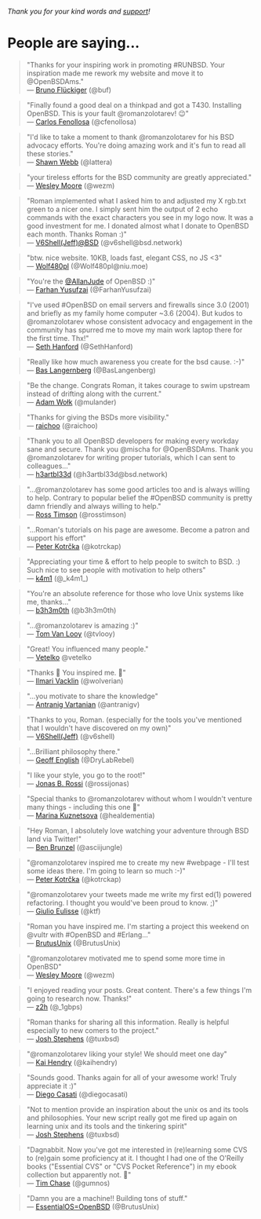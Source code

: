 _Thank you for your kind words and [support](sponsors.html)!_

# People are saying...

> "Thanks for your inspiring work in promoting #RUNBSD. Your
inspiration made me rework my website and move it to @OpenBSDAms."<br>&mdash;
[Bruno Fl&uuml;ckiger](https://bsd.network/@buf/100620687627502708 "27 Aug 2018")
(@buf)

> "Finally found a good deal on a thinkpad and got a T430. Installing
OpenBSD. This is your fault @romanzolotarev! &#x1F609;"<br>&mdash;
[Carlos Fenollosa](https://twitter.com/cfenollosa/status/1033280550663008256 "25 Aug 2018")
(@cfenollosa)

> "I'd like to take a moment to thank @romanzolotarev for his BSD
advocacy efforts. You're doing amazing work and it's fun to read
all these stories."<br>&mdash;
[Shawn Webb](https://twitter.com/lattera/status/1033030028773093376 "24 Aug 2018")
(@lattera)

> "your tireless efforts for the BSD community are greatly
appreciated."<br>&mdash;
[Wesley Moore](https://twitter.com/wezm/status/1029674316252688384 "15 Aug 2018")
(@wezm)

> "Roman implemented what I asked him to and adjusted my X rgb.txt
green to a nicer one. I simply sent him the output of 2 echo commands
with the exact characters you see in my logo now. It was a good
investment for me. I donated almost what I donate to OpenBSD each
month. Thanks Roman :)"<br>&mdash;
[V6Shell(Jeff)@BSD](https://bsd.network/@v6shell/100533143813396001 "12 Aug 2018")
(@v6shell@bsd\.network)

> "btw. nice website. 10KB, loads fast, elegant CSS, no JS
<3"<br>&mdash;
[Wolf480pl](https://niu.moe/@Wolf480pl/100519536664966948 "11 Aug 2018")
(@Wolf480pl@niu\.moe)

> "You're the [@AllanJude](https://twitterc.com/AllanJude) of OpenBSD
:)"<br>&mdash;
[Farhan Yusufzai](https://mobile.twitter.com/FarhanYusufzai/status/1025475485197914112 "3 Aug 2018")
(@FarhanYusufzai)

> "I've used #OpenBSD on email servers and firewalls since 3.0
(2001) and briefly as my family home computer ~3.6 (2004). But kudos
to @romanzolotarev whose consistent advocacy and engagement in the
community has spurred me to move my main work laptop there for the
first time. Thx!"<br>&mdash;
[Seth Hanford](https://twitter.com/SethHanford/status/1027491291569909760 "9 Aug 2018")
(@SethHanford)

> "Really like how much awareness you create for the bsd cause.
:-)"<br>&mdash;
[Bas Langernberg](https://twitter.com/BasLangenberg/status/1027258660332994565 "8 Aug 2018")
(@BasLangenberg)

> "Be the change. Congrats Roman, it takes courage to swim upstream
instead of drifting along with the current."<br>&mdash;
[Adam Wo&#x142;k](https://twitter.com/mulander/status/1027150795848990721 "8 Aug 2018")
(@mulander)

> "Thanks for giving the BSDs more visibility."<br>&mdash;
[raichoo](https://twitter.com/raichoo/status/1027166529220210688 "8 Aug 2018")
(@raichoo)

> "Thank you to all OpenBSD developers for making every workday
sane and secure.  Thank you @mischa for @OpenBSDAms.  Thank you
@romanzolotarev for writing proper tutorials, which I can sent to
colleagues..."<br>&mdash;
[h3artbl33d](https://bsd.network/@h3artbl33d/100445426269783287)
(@h3artbl33d@bsd\.network)

> "...@romanzolotarev has some good articles too and is always willing
to help. Contrary to popular belief the #OpenBSD community is pretty
damn friendly and always willing to help."<br>&mdash;
[Ross Timson](https://twitter.com/rosstimson/status/1015692436864208899 "7 Jul 2018")
(@rosstimson)

> "...Roman's tutorials on his page are awesome. Become a patron and
support his effort"<br>&mdash;
[Peter Kotr&#x10D;ka](https://twitter.com/kotrckap/status/1015104972185374721 "6 Jul 2018")
(@kotrckap)

> "Appreciating your time & effort to help people to switch to BSD.
:) Such nice to see people with motivation to help others"<br>&mdash;
[k4m1](https://twitter.com/_k4m1_/status/1014813485287596032 "5 Jul 2018")
(@\_k4m1\_)

> "You're an absolute reference for those who love Unix systems
like me, thanks..."<br>&mdash;
[b3h3m0th](https://twitter.com/b3h3m0th/status/1013387601435418625 "1 Jul 2018")
(@b3h3m0th)

> "...@romanzolotarev is amazing :)"<br>&mdash;
[Tom Van Looy](https://twitter.com/tvlooy/status/1011889452153802752 "27 Jun 2018")
(@tvlooy)

> "Great! You influenced many people."<br>&mdash;
[Vetelko](https://twitter.com/vetelko/status/1011125088471666688 "25 Jun 2018")
@vetelko

> "Thanks &#x1F64F; You inspired me. &#x1F642;"<br>&mdash;
[Ilmari Vacklin](https://twitter.com/wolverian/status/1011192338230759424 "25 Jun 2018")
(@wolverian)

> "...you motivate to share the knowledge"<br>&mdash;
[Antranig Vartanian](https://twitter.com/antranigv/status/1011109668087877638 "25 Jun 2018")
(@antranigv)

> "Thanks to you, Roman. (especially for the tools you've mentioned
that I wouldn't have discovered on my own)"<br>&mdash;
[V6Shell(Jeff)](https://twitter.com/v6shell/status/1011107093926109184 "25 Jun 2018")
(@v6shell)

> "...Brilliant philosophy there."<br>&mdash;
[Geoff English](https://twitter.com/DryLabRebel/status/1011030847107940352 "24 Jun 2018")
(@DryLabRebel)

> "I like your style, you go to the root!"<br>&mdash;
[Jonas B. Rossi](https://twitter.com/rossijonas/status/1005544513438445568 "9 Jun 2018")
(@rossijonas)

> "Special thanks to @romanzolotarev without whom I wouldn't venture
many things - including this one &#x1F44F;"<br>&mdash;
[Marina Kuznetsova](https://twitter.com/healdementia/status/998623049506279424 "21 May 2018")
(@healdementia)

> "Hey Roman, I absolutely love watching your adventure through BSD
land via Twitter!"<br>&mdash;
[Ben Brunzel](https://twitter.com/asciijungle/status/996991681579929601 "17 May 2018")
(@asciijungle)

> "@romanzolotarev inspired me to create my new #webpage - I'll
test some ideas there. I'm going to learn so much :-)"<br>&mdash;
[Peter Kotr&#x10D;ka](https://twitter.com/kotrckap/status/996695819792330754 "16 May 2018")
(@kotrckap)

> "@romanzolotarev your tweets made me write my first ed(1) powered
refactoring. I thought you would've been proud to know. ;)"<br>&mdash;
[Giulio Eulisse](https://twitter.com/ktf/status/996055510179827712 "14 May 2018")
(@ktf)

> "Roman you have inspired me. I'm starting a project this weekend
on @vultr with #OpenBSD and #Erlang..."<br>&mdash;
[BrutusUnix](https://twitter.com/BrutusUnix/status/987485038630572032 "21 Apr 2018")
(@BrutusUnix)

> "@romanzolotarev motivated me to spend some more time in OpenBSD"<br>&mdash;
[Wesley Moore](https://twitter.com/wezm/status/987251788821684224 "20 Apr 2018")
(@wezm)

> "I enjoyed reading your posts. Great content. There's a few things
I'm going to research now. Thanks!"<br>&mdash;
[z2h](https://twitter.com/_1gbps/status/987207291576332288 "20 Apr 2018")
(@\_1gbps)

> "Roman thanks for sharing all this information. Really is helpful
especially to new comers to the project."<br>&mdash;
[Josh Stephens](https://twitter.com/tuxbsd/status/987336763508183041 "20 Apr 2018")
(@tuxbsd)

> "@romanzolotarev liking your style! We should meet one day"<br>&mdash;
[Kai Hendry](https://twitter.com/kaihendry/status/987153377048936448 "20 Apr 2018")
(@kaihendry)

> "Sounds good. Thanks again for all of your awesome work! Truly
appreciate it :)"<br>&mdash;
[Diego Casati](https://twitter.com/diegocasati/status/987073399527583744 "19 Apr 2018")
(@diegocasati)

> "Not to mention provide an inspiration about the unix os and its
tools and philosophies. Your new script really got me fired up again
on learning unix and its tools and the tinkering spirit"<br>&mdash;
[Josh Stephens](https://twitter.com/tuxbsd/status/986014857207123973 "16 Apr 2018")
(@tuxbsd)

> "Dagnabbit. Now you've got me interested in (re)learning some CVS
to (re)gain some proficiency at it. I thought I had one of the
O'Reilly books ("Essential CVS" or "CVS Pocket Reference") in my
ebook collection but apparently not. &#x1F914;"<br>&mdash;
[Tim Chase](https://twitter.com/gumnos/status/984781565875146753 "13 Apr 2018")
(@gumnos)

> "Damn you are a machine!! Building tons of stuff."<br>&mdash;
[EssentialOS=OpenBSD](https://twitter.com/BrutusUnix/status/986417139425869825 "18 Apr 2018")
(@BrutusUnix)
